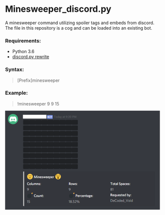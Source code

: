 # Minesweeper_discord.py
A minesweeper command utilizing spoiler tags and embeds from discord.
The file in this repository is a cog and can be loaded into an existing bot.

### Requirements:
* Python 3.6
* [discord.py rewrite](https://github.com/Rapptz/discord.py/tree/rewrite/)

### Syntax:
> [Prefix]minesweeper <columns> <rows> <bombs>

### Example:
> !minesweeper 9 9 15

![Screenshot](Example.PNG)
